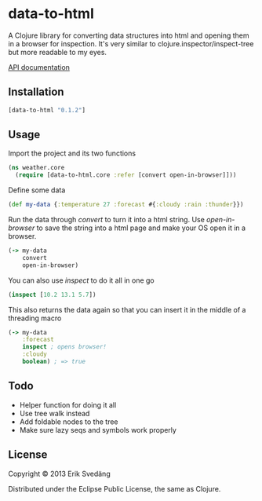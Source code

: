 # data-to-html

A Clojure library for converting data structures into html and opening them in a browser for inspection. It's very similar to clojure.inspector/inspect-tree but more readable to my eyes.

[API documentation](http://eriksvedang.github.io/data-to-html/)

## Installation

```clojure
[data-to-html "0.1.2"]
```

## Usage

Import the project and its two functions

```clojure
(ns weather.core
  (require [data-to-html.core :refer [convert open-in-browser]]))
````

Define some data

```clojure
(def my-data {:temperature 27 :forecast #{:cloudy :rain :thunder}})
```

Run the data through *convert* to turn it into a html string. Use *open-in-browser* to save the string into a html page and make your OS open it in a browser.

```clojure
(-> my-data
    convert
    open-in-browser)
```

You can also use *inspect* to do it all in one go

```clojure
(inspect [10.2 13.1 5.7])
````

This also returns the data again so that you can insert it in the middle of a threading macro

```clojure
(-> my-data
    :forecast
    inspect ; opens browser!
    :cloudy
    boolean) ; => true
````

## Todo

* Helper function for doing it all
* Use tree walk instead
* Add foldable nodes to the tree
* Make sure lazy seqs and symbols work properly

## License

Copyright © 2013 Erik Svedäng

Distributed under the Eclipse Public License, the same as Clojure.
